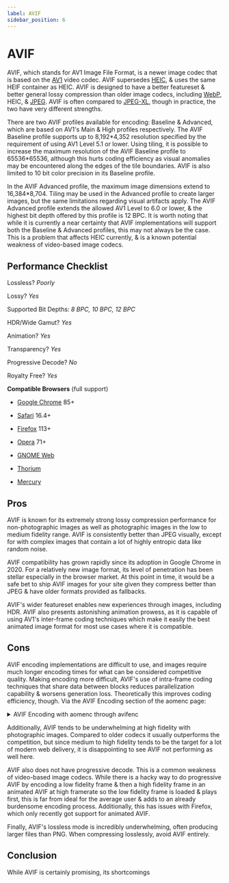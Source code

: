 ```yaml
---
label: AVIF
sidebar_position: 6
---
```


# AVIF

AVIF, which stands for AV1 Image File Format, is a newer image codec that is based on the [AV1](../video/av1.md) video codec. AVIF supersedes [HEIC](heic.md), & uses the same HEIF container as HEIC. AVIF is designed to have a better featureset & better general lossy compression than older image codecs, including [WebP](webp.md), HEIC, & [JPEG](jpeg.md). AVIF is often compared to [JPEG-XL](jxl.md), though in practice, the two have very different strengths.

There are two AVIF profiles available for encoding: Baseline & Advanced, which are based on AV1's Main & High profiles respectively. The AVIF Baseline profile supports up to 8,192\*4,352 resolution specified by the requirement of using AV1 Level 5.1 or lower. Using tiling, it is possible to increase the maximum resolution of the AVIF Baseline profile to 65536\*65536, although this hurts coding efficiency as visual anomalies may be encountered along the edges of the tile boundaries. AVIF is also limited to 10 bit color precision in its Baseline profile.

In the AVIF Advanced profile, the maximum image dimensions extend to 16,384*8,704. Tiling may be used in the Advanced profile to create larger images, but the same limitations regarding visual artifacts apply. The AVIF Advanced profile extends the allowed AV1 Level to 6.0 or lower, & the highest bit depth offered by this profile is 12 BPC. It is worth noting that while it is currently a near certainty that AVIF implementations will support both the Baseline & Advanced profiles, this may not always be the case. This is a problem that affects HEIC currently, & is a known potential weakness of video-based image codecs.

## Performance Checklist

Lossless? *Poorly*

Lossy? *Yes*

Supported Bit Depths:
*8 BPC, 10 BPC, 12 BPC*

HDR/Wide Gamut? *Yes*

Animation? *Yes*

Transparency? *Yes*

Progressive Decode? *No*

Royalty Free? *Yes*

**Compatible Browsers** (full support)

- [Google Chrome](https://www.google.com/chrome/) 85+

- [Safari](https://www.apple.com/safari/) 16.4+

- [Firefox](https://www.mozilla.org/en-US/firefox/new/) 113+

- [Opera](https://www.opera.com/) 71+

- [GNOME Web](https://apps.gnome.org/app/org.gnome.Epiphany/)

- [Thorium](https://thorium.rocks/)

- [Mercury](https://thorium.rocks/mercury)

## Pros

AVIF is known for its extremely strong lossy compression performance for non-photographic images as well as photographic images in the low to medium fidelity range. AVIF is consistently better than JPEG visually, except for with complex images that contain a lot of highly entropic data like random noise.

AVIF compatibility has grown rapidly since its adoption in Google Chrome in 2020. For a relatively new image format, its level of penetration has been stellar especially in the browser market. At this point in time, it would be a safe bet to ship AVIF images for your site given they compress better than JPEG & have older formats provided as fallbacks.

AVIF's wider featureset enables new experiences through images, including HDR. AVIF also presents astonishing animation prowess, as it is capable of using AV1's inter-frame coding techniques which make it easily the best animated image format for most use cases where it is compatible.

## Cons

AVIF encoding implementations are difficult to use, and images require much longer encoding times for what can be considered competitive quality. Making encoding more difficult, AVIF's use of intra-frame coding techniques that share data between blocks reduces parallelization capability & worsens generation loss. Theoretically this improves coding efficiency, though. Via the AVIF Encoding section of the aomenc page:

<details>
  <summary>AVIF Encoding with aomenc through avifenc</summary>
  <div>
    <p>Using aomenc through avifenc is widely considered to be the best way to encode AVIF images, as SVT-AV1 only supports 4:2:0 chroma subsampling, rav1e isn't fast enough for still images, & the libaom team have put more effort into intra coding than the teams responsible for producing the other prominent open source AV1 encoders.</p>
    <p>A sample command for encoding AVIF looks like this:</p>
    <pre><code>avifenc -c aom -s 4 -j 8 -d 10 -y 444 --min 1 --max 63 -a end-usage=q -a cq-level=16 -a tune=ssim [input] output.avif</code></pre>
    <p>Where:</p>
    <ul>
      <li>`-c aom` is the encoder</li>
      <li>`-s 4` is the speed. Speeds 4 & below offer the best compression quality at the expense of longer encode times.</li>
      <li>`-j 8` is the number of threads the encoder is allowed to use. Increasing this past 12 will sometimes hurt encode times, as AVIF encoding via aomenc doesn't paralellize perfectly. Test using a speed benchmark to verify which value works best for you.</li>
      <li>`-d 10` is the bit depth. Specifying a value below 10 isn't recommended, as it will hurt coding efficiency even with an 8 bit source image.</li>
      <li>`-y 444` is the chroma subsampling mode. 4:4:4 chroma subsampling tends to provide better compression than 4:2:0 with AVIF, though on some images 4:2:0 chroma subsampling might be the better choice.</li>
      <li>`cq-level=16` is how you specify quality. Lower values correspond to higher quality & filesize, while higher values mean a smaller, lower-quality output is desired. This is preceded by `-a` because it is an aomenc option, not an avifenc one.</li>
      <li>`tune=ssim` is how the encoder handles RDO (rate distortion optimization). This may be redundant with the default aomenc parameters, but specifying doesn't hurt to avoid an unintended change if a default is modified sometime in the future.</li>
    </ul>
  </div>
</details>

Additionally, AVIF tends to be underwhelming at high fidelity with photographic images. Compared to older codecs it usually outperforms the competition, but since medium to high fidelity tends to be the target for a lot of modern web delivery, it is disappointing to see AVIF not performing as well here.

AVIF also does not have progressive decode. This is a common weakness of video-based image codecs. While there is a hacky way to do progressive AVIF by encoding a low fidelity frame & then a high fidelity frame in an animated AVIF at high framerate so the low fidelity frame is loaded & plays first, this is far from ideal for the average user & adds to an already burdensome encoding process. Additionally, this has issues with Firefox, which only recently got support for animated AVIF.

Finally, AVIF's lossless mode is incredibly underwhelming, often producing larger files than PNG. When compressing losslessly, avoid AVIF entirely.

## Conclusion

While AVIF is certainly promising, its shortcomings